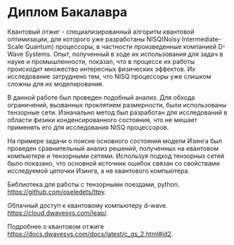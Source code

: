 # Диплом Бакалавра

Квантовый отжиг - специализированный алгоритм квантовой
оптимизации, для которого уже разработаны NISQ(Noisy
Intermediate-Scale Quantum) процессоры, в частности произведенные
компанией D-Wave Systems. Опыт, полученный в ходе их использования
для задач в науке и промышленности, показал, что в процессе их
работы происходит множество интересных физических эффектов. Их
исследование затруднено тем, что NISQ процессоры уже слишком
сложны для их моделирования.

В данной работе был проведен подобный анализ. Для обхода
ограничений, вызванных проклятием размерности, были использованы
тензорные сети. Изначально метод был разработан для исследований в
области физики конденсированного состояния, что не мешает
применять его для исследования NISQ процессоров.

На примере задачи о поиске основного состояния модели Изинга был
проведен сравнительный анализ решений, полученных на квантовом
компьютере и тензорными сетями. Используя подход тензорных сетей
было показано, что основной источник ошибок связан со свойствами
исследуемой цепочки Изинга, а не квантового компьютера.

Библиотека для работы с тензорными поездами, python. https://github.com/oseledets/ttpy.

Облачный доступ к квантовому компьютеру d-wave. https://cloud.dwavesys.com/leap/.

Подробнее о квантовом отжиге https://docs.dwavesys.com/docs/latest/c_gs_2.html#id2.

